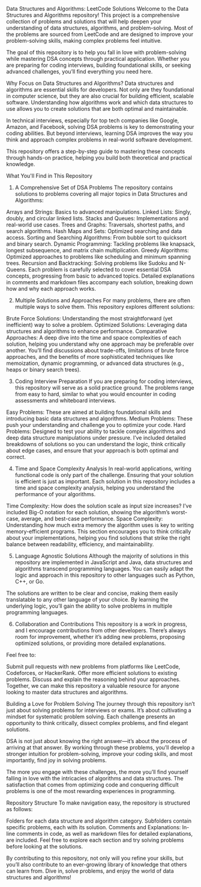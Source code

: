 Data Structures and Algorithms: LeetCode Solutions
Welcome to the Data Structures and Algorithms repository! This project is a comprehensive collection of problems and solutions that will help deepen your understanding of data structures, algorithms, and problem-solving. Most of the problems are sourced from LeetCode and are designed to improve your problem-solving skills, making complex problems feel intuitive.

The goal of this repository is to help you fall in love with problem-solving while mastering DSA concepts through practical application. Whether you are preparing for coding interviews, building foundational skills, or seeking advanced challenges, you’ll find everything you need here.

Why Focus on Data Structures and Algorithms?
Data structures and algorithms are essential skills for developers. Not only are they foundational in computer science, but they are also crucial for building efficient, scalable software. Understanding how algorithms work and which data structures to use allows you to create solutions that are both optimal and maintainable.

In technical interviews, especially for top tech companies like Google, Amazon, and Facebook, solving DSA problems is key to demonstrating your coding abilities. But beyond interviews, learning DSA improves the way you think and approach complex problems in real-world software development.

This repository offers a step-by-step guide to mastering these concepts through hands-on practice, helping you build both theoretical and practical knowledge.

What You'll Find in This Repository
1. A Comprehensive Set of DSA Problems
The repository contains solutions to problems covering all major topics in Data Structures and Algorithms:

Arrays and Strings: Basics to advanced manipulations.
Linked Lists: Singly, doubly, and circular linked lists.
Stacks and Queues: Implementations and real-world use cases.
Trees and Graphs: Traversals, shortest paths, and search algorithms.
Hash Maps and Sets: Optimized searching and data access.
Sorting and Searching Algorithms: From bubble sort to quicksort and binary search.
Dynamic Programming: Tackling problems like knapsack, longest subsequence, and matrix chain multiplication.
Greedy Algorithms: Optimized approaches to problems like scheduling and minimum spanning trees.
Recursion and Backtracking: Solving problems like Sudoku and N-Queens.
Each problem is carefully selected to cover essential DSA concepts, progressing from basic to advanced topics. Detailed explanations in comments and markdown files accompany each solution, breaking down how and why each approach works.

2. Multiple Solutions and Approaches
For many problems, there are often multiple ways to solve them. This repository explores different solutions:

Brute Force Solutions: Understanding the most straightforward (yet inefficient) way to solve a problem.
Optimized Solutions: Leveraging data structures and algorithms to enhance performance.
Comparative Approaches: A deep dive into the time and space complexities of each solution, helping you understand why one approach may be preferable over another.
You’ll find discussions about trade-offs, limitations of brute force approaches, and the benefits of more sophisticated techniques like memoization, dynamic programming, or advanced data structures (e.g., heaps or binary search trees).

3. Coding Interview Preparation
If you are preparing for coding interviews, this repository will serve as a solid practice ground. The problems range from easy to hard, similar to what you would encounter in coding assessments and whiteboard interviews.

Easy Problems: These are aimed at building foundational skills and introducing basic data structures and algorithms.
Medium Problems: These push your understanding and challenge you to optimize your code.
Hard Problems: Designed to test your ability to tackle complex algorithms and deep data structure manipulations under pressure.
I’ve included detailed breakdowns of solutions so you can understand the logic, think critically about edge cases, and ensure that your approach is both optimal and correct.

4. Time and Space Complexity Analysis
In real-world applications, writing functional code is only part of the challenge. Ensuring that your solution is efficient is just as important. Each solution in this repository includes a time and space complexity analysis, helping you understand the performance of your algorithms.

Time Complexity: How does the solution scale as input size increases? I’ve included Big-O notation for each solution, showing the algorithm’s worst-case, average, and best-case performance.
Space Complexity: Understanding how much extra memory the algorithm uses is key to writing memory-efficient programs.
This section encourages you to think critically about your implementations, helping you find solutions that strike the right balance between readability, efficiency, and maintainability.

5. Language Agnostic Solutions
Although the majority of solutions in this repository are implemented in JavaScript and Java, data structures and algorithms transcend programming languages. You can easily adapt the logic and approach in this repository to other languages such as Python, C++, or Go.

The solutions are written to be clear and concise, making them easily translatable to any other language of your choice. By learning the underlying logic, you’ll gain the ability to solve problems in multiple programming languages.

6. Collaboration and Contributions
This repository is a work in progress, and I encourage contributions from other developers. There’s always room for improvement, whether it’s adding new problems, proposing optimized solutions, or providing more detailed explanations.

Feel free to:

Submit pull requests with new problems from platforms like LeetCode, Codeforces, or HackerRank.
Offer more efficient solutions to existing problems.
Discuss and explain the reasoning behind your approaches.
Together, we can make this repository a valuable resource for anyone looking to master data structures and algorithms.

Building a Love for Problem Solving
The journey through this repository isn’t just about solving problems for interviews or exams. It’s about cultivating a mindset for systematic problem solving. Each challenge presents an opportunity to think critically, dissect complex problems, and find elegant solutions.

DSA is not just about knowing the right answer—it’s about the process of arriving at that answer. By working through these problems, you’ll develop a stronger intuition for problem-solving, improve your coding skills, and most importantly, find joy in solving problems.

The more you engage with these challenges, the more you’ll find yourself falling in love with the intricacies of algorithms and data structures. The satisfaction that comes from optimizing code and conquering difficult problems is one of the most rewarding experiences in programming.

Repository Structure
To make navigation easy, the repository is structured as follows:

Folders for each data structure and algorithm category.
Subfolders contain specific problems, each with its solution.
Comments and Explanations: In-line comments in code, as well as markdown files for detailed explanations, are included.
Feel free to explore each section and try solving problems before looking at the solutions.

By contributing to this repository, not only will you refine your skills, but you’ll also contribute to an ever-growing library of knowledge that others can learn from. Dive in, solve problems, and enjoy the world of data structures and algorithms!


